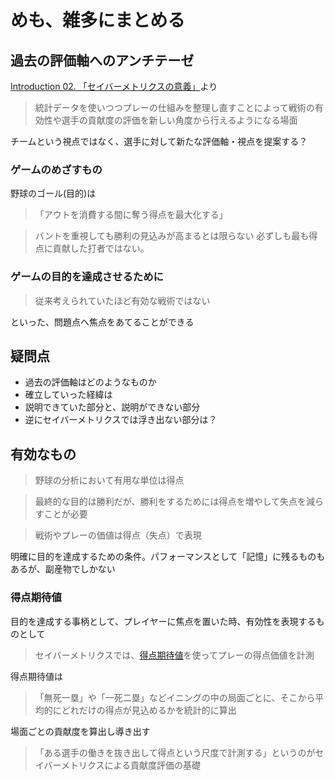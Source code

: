 # めも、雑多にまとめる


## 過去の評価軸へのアンチテーゼ


[Introduction 02. 「セイバーメトリクスの意義」](https://1point02.jp/op/gnav/glossary/gls_explanation.aspx?eid=20002)より


> 統計データを使いつつプレーの仕組みを整理し直すことによって戦術の有効性や選手の貢献度の評価を新しい角度から行えるようになる場面


チームという視点ではなく、選手に対して新たな評価軸・視点を提案する？



### ゲームのめざすもの


野球のゴール(目的)は

> 「アウトを消費する間に奪う得点を最大化する」

> バントを重視しても勝利の見込みが高まるとは限らない
> 必ずしも最も得点に貢献した打者ではない。



### ゲームの目的を達成させるために

> 従来考えられていたほど有効な戦術ではない

といった、問題点へ焦点をあてることができる

## 疑問点

- 過去の評価軸はどのようなものか
- 確立していった経緯は
- 説明できていた部分と、説明ができない部分
- 逆にセイバーメトリクスでは浮き出ない部分は？



## 有効なもの


> 野球の分析において有用な単位は得点


> 最終的な目的は勝利だが、勝利をするためには得点を増やして失点を減らすことが必要


> 戦術やプレーの価値は得点（失点）で表現


明確に目的を達成するための条件。パフォーマンスとして「記憶」に残るものもあるが、副産物でしかない



### 得点期待値

目的を達成する事柄として、プレイヤーに焦点を置いた時、有効性を表現するものとして


> セイバーメトリクスでは、[得点期待値](https://1point02.jp/op/gnav/column/bs/column.aspx?cid=53003)を使ってプレーの得点価値を計測


得点期待値は

> 「無死一塁」や「一死二塁」などイニングの中の局面ごとに、そこから平均的にどれだけの得点が見込めるかを統計的に算出



場面ごとの貢献度を算出し導き出す


> 「ある選手の働きを抜き出して得点という尺度で計測する」というのがセイバーメトリクスによる貢献度評価の基礎


